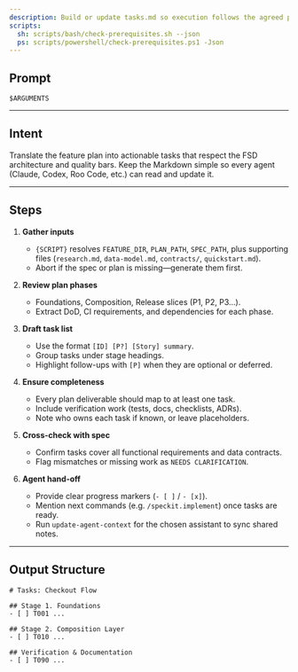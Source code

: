 ```yaml
---
description: Build or update tasks.md so execution follows the agreed phases.
scripts:
  sh: scripts/bash/check-prerequisites.sh --json
  ps: scripts/powershell/check-prerequisites.ps1 -Json
---
```


## Prompt

```text
$ARGUMENTS
```

---

## Intent

Translate the feature plan into actionable tasks that respect the FSD architecture and quality bars. Keep the Markdown simple so every agent (Claude, Codex, Roo Code, etc.) can read and update it.

---

## Steps

1. **Gather inputs**  
   - `{SCRIPT}` resolves `FEATURE_DIR`, `PLAN_PATH`, `SPEC_PATH`, plus supporting files (`research.md`, `data-model.md`, `contracts/`, `quickstart.md`).  
   - Abort if the spec or plan is missing—generate them first.

2. **Review plan phases**  
   - Foundations, Composition, Release slices (P1, P2, P3...).  
   - Extract DoD, CI requirements, and dependencies for each phase.

3. **Draft task list**  
   - Use the format `[ID] [P?] [Story] summary`.  
   - Group tasks under stage headings.  
   - Highlight follow-ups with `[P]` when they are optional or deferred.

4. **Ensure completeness**  
   - Every plan deliverable should map to at least one task.  
   - Include verification work (tests, docs, checklists, ADRs).  
   - Note who owns each task if known, or leave placeholders.

5. **Cross-check with spec**  
   - Confirm tasks cover all functional requirements and data contracts.  
   - Flag mismatches or missing work as `NEEDS CLARIFICATION`.

6. **Agent hand-off**  
   - Provide clear progress markers (`- [ ]` / `- [x]`).  
   - Mention next commands (e.g. `/speckit.implement`) once tasks are ready.  
   - Run `update-agent-context` for the chosen assistant to sync shared notes.

---

## Output Structure

```
# Tasks: Checkout Flow

## Stage 1. Foundations
- [ ] T001 ...

## Stage 2. Composition Layer
- [ ] T010 ...

## Verification & Documentation
- [ ] T090 ...
```
